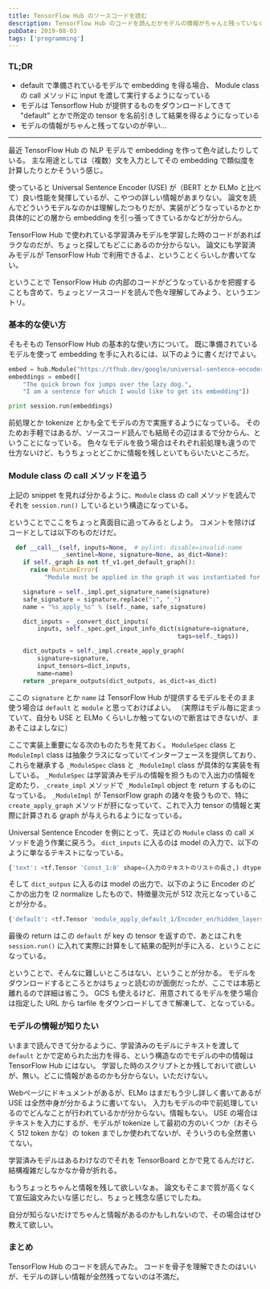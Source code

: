 ```yaml
---
title: TensorFlow Hub のソースコードを読む
description: TensorFlow Hub のコードを読んだがモデルの情報がちゃんと残っていなくて辛いというブログ記事。
pubDate: 2019-08-03
tags: ['programming']
---
```


### TL;DR
- default で準備されているモデルで embedding を得る場合、 Module class の call メソッドに input を渡して実行するようになっている
- モデルは Tensorflow Hub が提供するものをダウンロードしてきて "default" とかで所定の tensor を名前引きして結果を得るようになっている
- モデルの情報がちゃんと残ってないのが辛い...
---

最近 TensorFlow Hub の NLP モデルで embedding を作って色々試したりしている。
主な用途としては（複数）文を入力としてその embedding で類似度を計算したりとかそういう感じ。

使っていると Universal Sentence Encoder (USE) が（BERT とか ELMo と比べて）良い性能を発揮しているが、こやつの詳しい情報があまりない。
論文を読んでどういうモデルなのかは理解したつもりだが、実装がどうなっているかとか具体的にどの層から embedding を引っ張ってきているかなどが分からん。

TensorFlow Hub で使われている学習済みモデルを学習した時のコードがあればラクなのだが、ちょっと探してもどこにあるのか分からない。
論文にも学習済みモデルが TensorFlow Hub で利用できるよ、ということくらいしか書いてない。

ということで TensorFlow Hub の内部のコードがどうなっているかを把握することも含めて、ちょっとソースコードを読んで色々理解してみよう、というエントリ。

### 基本的な使い方
そもそもの TensorFlow Hub の基本的な使い方について。
既に準備されているモデルを使って embedding を手に入れるには、以下のように書くだけでよい。

```python
embed = hub.Module("https://tfhub.dev/google/universal-sentence-encoder-large/3")
embeddings = embed([
    "The quick brown fox jumps over the lazy dog.",
    "I am a sentence for which I would like to get its embedding"])

print session.run(embeddings)
```

前処理とか tokenize とかも全てモデルの方で実施するようになっている。
そのためお手軽ではあるが、ソースコード読んでも結局その辺はまるで分からん、ということになっている。
色々なモデルを扱う場合はそれぞれ前処理も違うので仕方ないけど、もうちょっとどこかに情報を残しといてもらいたいところだ。

### Module class の call メソッドを追う
上記の snippet を見れば分かるように、`Module` class の call メソッドを読んでそれを `session.run()` しているという構造になっている。

ということでここをちょっと真面目に追ってみるとしよう。
コメントを除けばコードとしては以下のものだけだ。

```python
  def __call__(self, inputs=None,  # pylint: disable=invalid-name
               _sentinel=None, signature=None, as_dict=None):
    if self._graph is not tf_v1.get_default_graph():
      raise RuntimeError(
          "Module must be applied in the graph it was instantiated for.")

    signature = self._impl.get_signature_name(signature)
    safe_signature = signature.replace(":", "_")
    name = "%s_apply_%s" % (self._name, safe_signature)

    dict_inputs = _convert_dict_inputs(
        inputs, self._spec.get_input_info_dict(signature=signature,
                                               tags=self._tags))

    dict_outputs = self._impl.create_apply_graph(
        signature=signature,
        input_tensors=dict_inputs,
        name=name)
    return _prepare_outputs(dict_outputs, as_dict=as_dict)
```

ここの `signature` とか `name` は TensorFlow Hub が提供するモデルをそのまま使う場合は `default` と `module` と思っておけばよい。
（実際はモデル毎に定まっていて、自分も USE と ELMo くらいしか触ってないので断言はできないが、まあそこはよしなに）

ここで実装上重要になる次のものたちを見ておく。
`ModuleSpec` class と `ModuleImpl` class は抽象クラスになっていてインターフェースを提供しており、これらを継承する `_ModuleSpec` class と `_ModuleImpl` class が具体的な実装を有している。
`_ModuleSpec` は学習済みモデルの情報を担うもので入出力の情報を定めたり、`_create_impl` メソッドで `_ModuleImpl` object を return するものになっている。
`_ModuleImpl` が TensorFlow graph の諸々を扱うもので、特に `create_apply_graph` メソッドが肝になっていて、これで入力 tensor の情報と実際に計算される graph が与えられるようになっている。

Universal Sentence Encoder を例にとって、先ほどの `Module` class の call メソッドを追う作業に戻ろう。
`dict_inputs` に入るのは model の入力で、以下のように単なるテキストになっている。

```python
{'text': <tf.Tensor 'Const_1:0' shape=(入力のテキストのリストの長さ,) dtype=string>}
```

そして `dict_outpus` に入るのは model の出力で、以下のように Encoder のどこかの出力を l2 normalize したもので、特徴量次元が 512 次元となっていることが分かる。

```python
{'default': <tf.Tensor 'module_apply_default_1/Encoder_en/hidden_layers/l2_normalize:0' shape=(?, 512) dtype=float32>}
```

最後の return はこの `default` が key の tensor を返すので、あとはこれを `session.run()` に入れて実際に計算をして結果の配列が手に入る、ということになっている。

ということで、そんなに難しいところはない、ということが分かる。
モデルをダウンロードするところとかはちょっと読むのが面倒だったが、ここでは本筋と離れるので詳細は省こう。
GCS も使えるけど、用意されてるモデルを使う場合は指定した URL から tarfile をダウンロードしてきて解凍して、となっている。

### モデルの情報が知りたい
いままで読んできて分かるように、学習済みのモデルにテキストを渡して `default` とかで定められた出力を得る、という構造なのでモデルの中の情報は TensorFlow Hub にはない。
学習した時のスクリプトとか残しておいて欲しいが、無い。どこに情報があるのかも分からない。いただけない。

Webページにドキュメントがあるが、ELMo はまだもう少し詳しく書いてあるが USE は全然中身が分かるように書いてない。
入力もモデルの中で前処理しているのでどんなことが行われているかが分からない。情報もない。
USE の場合はテキストを入力にするが、モデルが tokenize して最初の方のいくつか（おそらく 512 token かな）の token までしか使われてないが、そういうのも全然書いてない。

学習済みモデルはあるわけなのでそれを TensorBoard とかで見てるんだけど、結構複雑だしなかなか骨が折れる。

もうちょっとちゃんと情報を残して欲しいなぁ。
論文もそこまで質が高くなくて宣伝論文みたいな感じだし、ちょっと残念な感じでしたね。

自分が知らないだけでちゃんと情報があるのかもしれないので、その場合はぜひ教えて欲しい。

### まとめ
TensorFlow Hub のコードを読んでみた。
コードを骨子を理解できたのはいいが、モデルの詳しい情報が全然残ってないのは不満だ。
